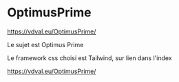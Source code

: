 # OptimusPrime

https://vdval.eu/OptimusPrime/

Le sujet est Optimus Prime

Le framework css choisi est Tailwind, sur lien dans l'index

https://vdval.eu/OptimusPrime/
